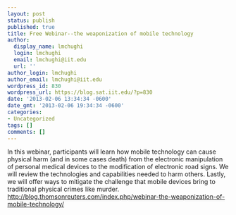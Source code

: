 ```yaml
---
layout: post
status: publish
published: true
title: Free Webinar--the weaponization of mobile technology
author:
  display_name: lmchughi
  login: lmchughi
  email: lmchughi@iit.edu
  url: ''
author_login: lmchughi
author_email: lmchughi@iit.edu
wordpress_id: 830
wordpress_url: https://blog.sat.iit.edu/?p=830
date: '2013-02-06 13:34:34 -0600'
date_gmt: '2013-02-06 19:34:34 -0600'
categories:
- Uncategorized
tags: []
comments: []
---
```

<p>In this webinar, participants will learn how mobile technology can cause physical harm (and in some cases death) from the electronic manipulation of personal medical devices to the modification of electronic road signs. We will review the technologies and capabilities needed to harm others. Lastly, we will offer ways to mitigate the challenge that mobile devices bring to traditional physical crimes like murder.<br />
<a href="http://blog.thomsonreuters.com/index.php/webinar-the-weaponization-of-mobile-technology/">http://blog.thomsonreuters.com/index.php/webinar-the-weaponization-of-mobile-technology/</a></p>
